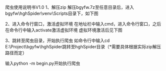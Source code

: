 爬虫使用说明书V1.0
1、解压zip
解压bgyfw.7z至任意目录后，进入bgyfw\hghSpider\venv\Scripts目录下，如下图


2、进入命令行窗口，激活虚拟环境
在地址栏中输入cmd，进入命令行窗口，之后在命令行中输入activate激活虚拟环境
虚拟环境激活后见下图


3、跳转至爬虫目录，开始执行爬虫
如命令行中输入cd E:\Project\bgyfw\hghSpider跳转至hghSpider目录（*需要具体根据实际zip解压路径而定）

输入python -m begin.py开始执行爬虫

